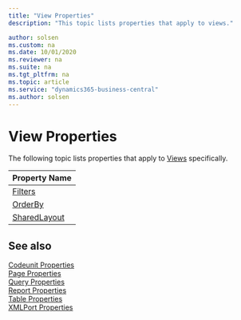 ```yaml
---
title: "View Properties"
description: "This topic lists properties that apply to views."

author: solsen
ms.custom: na
ms.date: 10/01/2020
ms.reviewer: na
ms.suite: na
ms.tgt_pltfrm: na
ms.topic: article
ms.service: "dynamics365-business-central"
ms.author: solsen
---
```


# View Properties

The following topic lists properties that apply to [Views](../devenv-views.md) specifically.

|Property Name|
|-------------|
|[Filters](devenv-filters-property.md) |
|[OrderBy](devenv-orderby-property.md) |
|[SharedLayout](devenv-sharedlayout-property.md)|

## See also

[Codeunit Properties](devenv-codeunit-properties.md)  
[Page Properties](devenv-page-property-overview.md)  
[Query Properties](devenv-query-properties.md)  
[Report Properties](devenv-report-properties.md)  
[Table Properties](devenv-table-properties.md)  
[XMLPort Properties](devenv-xmlport-properties.md) 